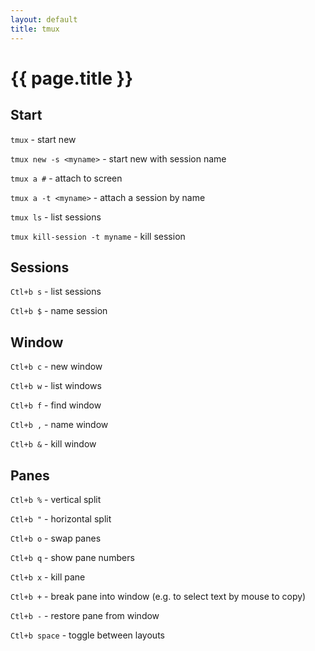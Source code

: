 ```yaml
---
layout: default
title: tmux
---
```


# {{ page.title }}

## Start

`tmux` - start new

`tmux new -s <myname>` - start new with session name

`tmux a #` - attach to screen

`tmux a -t <myname>` - attach a session by name

`tmux ls` - list sessions

`tmux kill-session -t myname` - kill session

## Sessions

`Ctl+b s` - list sessions 

`Ctl+b $` - name session

## Window

`Ctl+b c` - new window

`Ctl+b w` - list windows

`Ctl+b f` - find window

`Ctl+b ,` - name window

`Ctl+b &` - kill window

## Panes

`Ctl+b %` - vertical split

`Ctl+b "` - horizontal split

`Ctl+b o` - swap panes

`Ctl+b q` - show pane numbers

`Ctl+b x` - kill pane

`Ctl+b +` - break pane into window (e.g. to select text by mouse to copy)

`Ctl+b -` - restore pane from window

`Ctl+b space` - toggle between layouts

